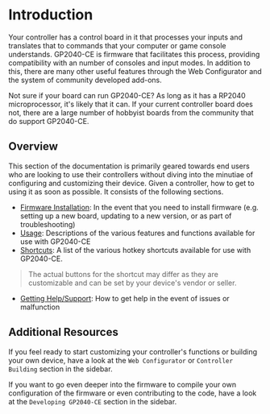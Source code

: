 # Introduction

Your controller has a control board in it that processes your inputs and translates that to commands that your computer or game console understands. GP2040-CE is firmware that facilitates this process, providing compatibility with an number of consoles and input modes. In addition to this, there are many other useful features through the Web Configurator and the system of community developed add-ons.

Not sure if your board can run GP2040-CE? As long as it has a RP2040 microprocessor, it's likely that it can. If your current controller board does not, there are a large number of hobbyist boards from the community that do support GP2040-CE.

## Overview

This section of the documentation is primarily geared towards end users who are looking to use their controllers without diving into the minutiae of configuring and customizing their device. Given a controller, how to get to using it as soon as possible. It consists of the following sections.

- [Firmware Installation](installation "GP2040-CE | Firmware Installation"): In the event that you need to install firmware (e.g. setting up a new board, updating to a new version, or as part of troubleshooting) 
- [Usage](usage "GP2040-CE | Usage"): Descriptions of the various features and functions available for use with GP2040-CE
- [Shortcuts](gp2040-ce-shortcuts "GP2040-CE | Shortcuts"): A list of the various hotkey shortcuts available for use with GP2040-CE. 

> The actual buttons for the shortcut may differ as they are customizable and can be set by your device's vendor or seller. 

- [Getting Help/Support](getting-help-support "GP2040-CE | Getting Help"): How to get help in the event of issues or malfunction
## Additional Resources

If you feel ready to start customizing your controller's functions or building your own device, have a look at the `Web Configurator` or `Controller Building` section in the sidebar.

If you want to go even deeper into the firmware to compile your own configuration of the firmware or even contributing to the code, have a look at the `Developing GP2040-CE` section in the sidebar.
